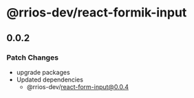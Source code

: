 # @rrios-dev/react-formik-input

## 0.0.2

### Patch Changes

- upgrade packages
- Updated dependencies
  - @rrios-dev/react-form-input@0.0.4
